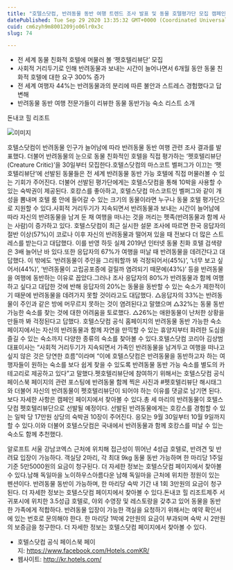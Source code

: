 ```yaml
---
title: "호텔스닷컴, 반려동물 동반 여행 트렌드 조사 발표 및 동물 호텔평가단 모집 캠페인 실시"
datePublished: Tue Sep 29 2020 13:35:32 GMT+0000 (Coordinated Universal Time)
cuid: cm6zyh9m8001209jo06lr0x3c
slug: 74

---
```



- 전 세계 동물 친화적 호텔에 머물러 볼 ‘펫호텔리뷰단’ 모집
- 사회적 거리두기로 인해 반려동물과 보내는 시간이 늘어나면서 6개월 동안 동물 친화적 호텔에 대한 요구 300% 증가
- 전 세계 여행자 44%는 반려동물과의 분리에 따른 불안과 스트레스 경험했다고 답변해
- 반려동물 동반 여행 전문가들이 리뷰한 동물 동반가능 숙소 리스트 소개

돈내코 힐 리조트

![이미지](https://cdn.hashnode.com/res/hashnode/image/upload/v1739246530602/e8ddc543-9810-411f-8ad8-a82273727ebe.jpeg)

호텔스닷컴이 반려동물 인구가 늘어남에 따라 반려동물 동반 여행 관련 조사 결과를 발표했다. 더불어 반려동물의 눈으로 동물 친화적인 호텔을 직접 평가하는 ‘펫호텔리뷰단(Creature Critic)’을 30일부터 모집한다.호텔스닷컴의 마스코트 벨퍼그가 이끄는 ‘펫호텔리뷰단’에 선발된 동물들은 전 세계 반려동물 동반 가능 호텔에 직접 머물러볼 수 있는 기회가 주어진다. 더불어 선발된 평가단에게는 호텔스닷컴을 통해 10박을 사용할 수 있는 숙박권이 제공된다. 호캉스를 좋아하고, 호텔스닷컴 마스코트인 벨퍼그와 같이 개성을 뽐내며 호텔 룸 안에 들어갈 수 있는 크기의 동물이라면 누구나 동물 호텔 평가단으로 지원할 수 있다.사회적 거리두기가 지속되면서 반려동물과 보내는 시간이 늘어남에 따라 자신의 반려동물을 남겨 둔 채 여행을 떠나는 것을 꺼리는 펫족(반려동물과 함께 사는 사람)이 증가하고 있다. 호텔스닷컴이 최근 실시한 설문 조사에 따르면 한국 응답자의 절반 이상(57%)이 코로나 이후 자신의 반려동물과 떨어져 있을 때 전보다 더 많은 스트레스를 받는다고 대답했다. 이를 반영 하듯 실제 2019년 인터넷 동물 친화 호텔 검색량은 3배 늘어난 바 있다.또한 응답자의 67%가 여행을 떠날 때 반려동물을 데려간다고 대답했다. 이 밖에도 ‘반려동물이 주인을 그리워할까 봐 걱정되어서(45%)’, ‘너무 보고 싶어서(44%)’, ‘반려동물이 고립공포증에 걸릴까 염려되기 때문에(43%)’ 등을 반려동물을 여행에 동반하는 이유로 꼽았다.그러나 조사 응답자의 80%가 반려동물과 함께 여행하고 싶다고 대답한 것에 반해 응답자의 20%는 동물을 동반할 수 있는 숙소가 제한적이기 때문에 반려동물을 데려가지 못할 것이라고도 대답했다. △응답자의 33%는 반려동물이 주인과 같은 방에 머무르지 못하는 것이 염려된다고 말했으며 △32%는 동물 동반 가능한 숙소를 찾는 것에 대한 어려움을 토로했다. △26%는 애완동물이 난처한 상황을 만들까 봐 걱정된다고 답했다. 호텔스닷컴 공식 홈페이지의 반려동물 동반 가능한 숙소 페이지에서는 자신의 반려동물과 함께 자연을 만끽할 수 있는 휴양지부터 화려한 도심을 즐길 수 있는 숙소까지 다양한 종류의 숙소를 찾아볼 수 있다.호텔스닷컴 코리아 김상범 대표이사는 “사회적 거리두기가 지속되면서 가족인 반려동물을 남겨두고 여행을 떠나고 싶지 않은 것은 당연한 흐름”이라며 “이에 호텔스닷컴은 반려동물을 동반하고자 하는 여행자들이 원하는 숙소를 보다 쉽게 찾을 수 있도록 반려동물 동반 가능 숙소를 별도의 카테고리로 제공하고 있다”고 말했다.펫호텔리뷰단에 참여하기 위해서는 호텔스닷컴 공식 페이스북 페이지의 관련 포스팅에 반려동물 함께 찍은 사진과 #펫호텔리뷰단 해시태그와 더불어 자신의 반려동물이 펫호텔리뷰단이 되어야 하는 이유를 댓글로 남기면 된다. 보다 자세한 사항은 캠페인 페이지에서 찾아볼 수 있다.총 세 마리의 반려동물이 호텔스닷컴 펫호텔리뷰단으로 선발될 예정이다. 선발된 반려동물에게는 호캉스를 경험할 수 있는 일박 당 17만원 상당의 숙박권 10장이 주어진다. 응모는 9월 30일부터 10월 9일까지 할 수 있다.이와 더불어 호텔스닷컴은 국내에서 반려동물과 함께 호캉스를 떠날 수 있는 숙소도 함께 추천했다.

알로프트 서울 강남코엑스 근처에 위치해 접근성이 뛰어난 4성급 호텔로, 반려견 및 반려묘 입장이 가능하다. 객실당 2마리, 각 최대 9kg 동물 동반 가능하며 한 마리당 1주일 기준 5만5000원의 요금이 청구된다. 더 자세한 정보는 호텔스닷컴 페이지에서 찾아볼 수 있다.남해 독일마을 노이하우스아름다운 남해 독일마을 근처에 위치한 정원이 있는 펜션이다. 반려동물 동반이 가능하며, 한 마리당 숙박 기간 내 1회 3만원의 요금이 청구된다. 더 자세한 정보는 호텔스닷컴 페이지에서 찾아볼 수 있다.돈내코 힐 리조트제주 서귀포시에 위치한 3.5성급 호텔로, 야외 수영장 및 레스토랑을 갖추고 있어 동물을 동반한 가족에게 적합하다. 반려동물 입장이 가능한 객실을 요청하기 위해서는 예약 확인서에 있는 번호로 문의해야 한다. 한 마리당 1박에 2만원의 요금이 부과되며 숙박 시 2만원의 보증금을 청구한다. 더 자세한 정보는 호텔스닷컴 페이지에서 찾아볼 수 있다.

- 호텔스닷컴 공식 페이스북 페이지: https://www.facebook.com/Hotels.comKR/
- 웹사이트: http://kr.hotels.com/